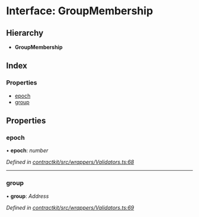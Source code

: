 # Interface: GroupMembership

## Hierarchy

* **GroupMembership**

## Index

### Properties

* [epoch](_wrappers_validators_.groupmembership.md#epoch)
* [group](_wrappers_validators_.groupmembership.md#group)

## Properties

###  epoch

• **epoch**: *number*

*Defined in [contractkit/src/wrappers/Validators.ts:68](https://github.com/celo-org/celo-monorepo/blob/master/packages/sdk/contractkit/src/wrappers/Validators.ts#L68)*

___

###  group

• **group**: *Address*

*Defined in [contractkit/src/wrappers/Validators.ts:69](https://github.com/celo-org/celo-monorepo/blob/master/packages/sdk/contractkit/src/wrappers/Validators.ts#L69)*
